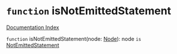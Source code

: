 # `function` isNotEmittedStatement

[Documentation Index](../README.md)

`function` isNotEmittedStatement(node: [Node](../interface.Node/README.md)): node `is` [NotEmittedStatement](../interface.NotEmittedStatement/README.md)

